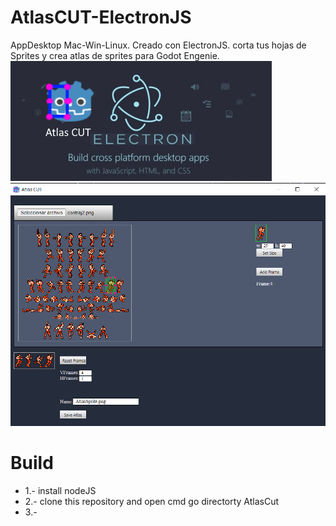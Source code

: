 # AtlasCUT-ElectronJS
AppDesktop Mac-Win-Linux. Creado con ElectronJS. corta tus hojas de Sprites y crea atlas de sprites para Godot Engenie.
![GitHub Logo](/images/build.png)
![GitHub Logo](/images/screenshot.png)

# Build

- 1.- install nodeJS
- 2.- clone this repository and open cmd go directorty AtlasCut
- 3.- 
